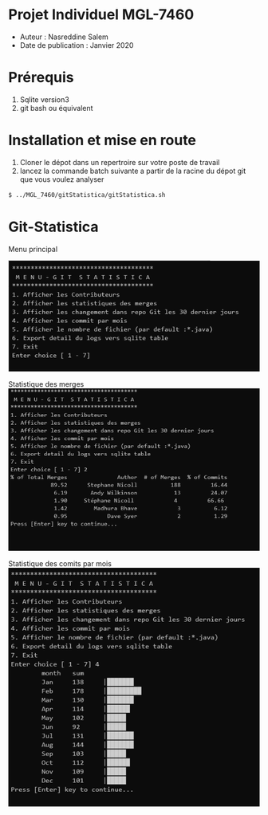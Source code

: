 # Projet Individuel MGL-7460 

  * Auteur : Nasreddine Salem
  * Date de publication : Janvier 2020

# Prérequis 
  1. Sqlite version3
  2. git bash ou équivalent

# Installation et mise en route

  1. Cloner le dépot dans un repertroire sur votre poste de travail
  2. lancez la commande batch suivante a partir de la racine du dépot git que vous voulez analyser

```bash
$ ../MGL_7460/gitStatistica/gitStatistica.sh
```

# Git-Statistica
Menu principal

![Désolé un probelem de chargement d'image ...](https://github.com/nsalem-it/MGL_7460/blob/master/images/gitStatisticaMenu.png)

Statistique des merges
![Désolé un probelem de chargement d'image ...](https://github.com/nsalem-it/MGL_7460/blob/master/images/statistiqueMerge.png)

Statistique des comits par mois
![Désolé un probelem de chargement d'image ...](https://github.com/nsalem-it/MGL_7460/blob/master/images/comitParMois.png)



